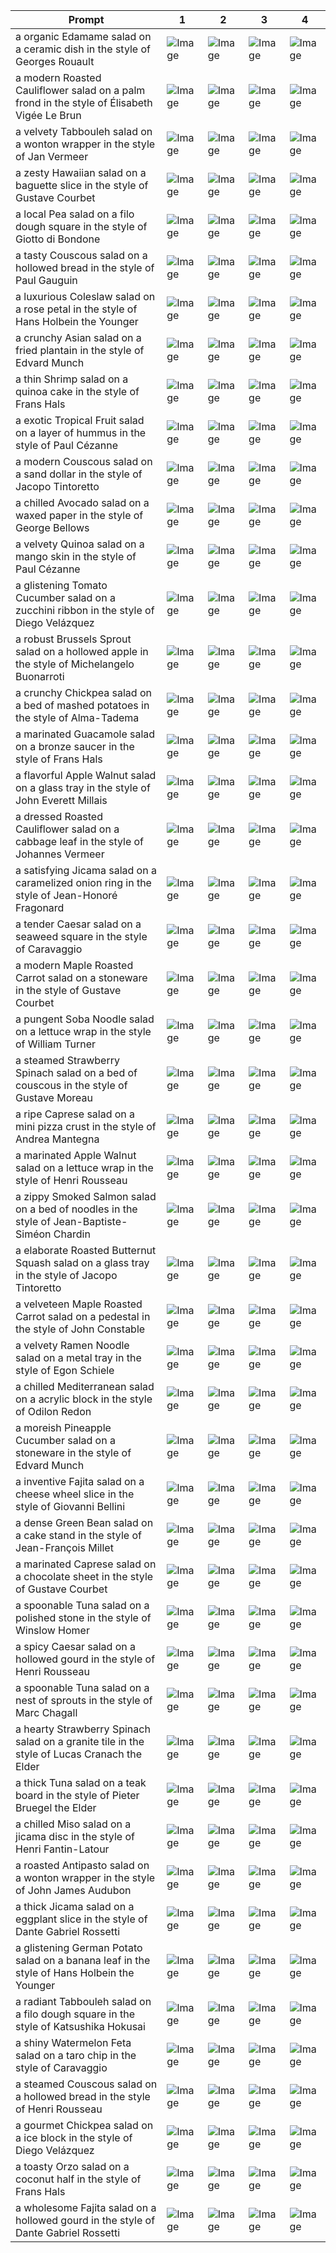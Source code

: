 | Prompt | 1 | 2 | 3 | 4 |
|-|-|-|-|-|
| a organic Edamame salad on a ceramic dish in the style of Georges Rouault | ![Image](https://salad-benchmark-public-assets.s3.us-east-2.amazonaws.com/sdxl/c9b4c8d6-0da9-4541-8177-2fe33a537ef8-0.jpg) | ![Image](https://salad-benchmark-public-assets.s3.us-east-2.amazonaws.com/sdxl/c9b4c8d6-0da9-4541-8177-2fe33a537ef8-1.jpg) | ![Image](https://salad-benchmark-public-assets.s3.us-east-2.amazonaws.com/sdxl/c9b4c8d6-0da9-4541-8177-2fe33a537ef8-2.jpg) | ![Image](https://salad-benchmark-public-assets.s3.us-east-2.amazonaws.com/sdxl/c9b4c8d6-0da9-4541-8177-2fe33a537ef8-3.jpg) |
| a modern Roasted Cauliflower salad on a palm frond in the style of Élisabeth Vigée Le Brun | ![Image](https://salad-benchmark-public-assets.s3.us-east-2.amazonaws.com/sdxl/2a0da041-ae4b-41c0-81cc-f96f72e5145f-0.jpg) | ![Image](https://salad-benchmark-public-assets.s3.us-east-2.amazonaws.com/sdxl/2a0da041-ae4b-41c0-81cc-f96f72e5145f-1.jpg) | ![Image](https://salad-benchmark-public-assets.s3.us-east-2.amazonaws.com/sdxl/2a0da041-ae4b-41c0-81cc-f96f72e5145f-2.jpg) | ![Image](https://salad-benchmark-public-assets.s3.us-east-2.amazonaws.com/sdxl/2a0da041-ae4b-41c0-81cc-f96f72e5145f-3.jpg) |
| a velvety Tabbouleh salad on a wonton wrapper in the style of Jan Vermeer | ![Image](https://salad-benchmark-public-assets.s3.us-east-2.amazonaws.com/sdxl/c1398718-4c80-4803-bc3c-64f90626c03c-0.jpg) | ![Image](https://salad-benchmark-public-assets.s3.us-east-2.amazonaws.com/sdxl/c1398718-4c80-4803-bc3c-64f90626c03c-1.jpg) | ![Image](https://salad-benchmark-public-assets.s3.us-east-2.amazonaws.com/sdxl/c1398718-4c80-4803-bc3c-64f90626c03c-2.jpg) | ![Image](https://salad-benchmark-public-assets.s3.us-east-2.amazonaws.com/sdxl/c1398718-4c80-4803-bc3c-64f90626c03c-3.jpg) |
| a zesty Hawaiian salad on a baguette slice in the style of Gustave Courbet | ![Image](https://salad-benchmark-public-assets.s3.us-east-2.amazonaws.com/sdxl/d097b8f4-02c2-46b9-9937-180ebc3e87f9-0.jpg) | ![Image](https://salad-benchmark-public-assets.s3.us-east-2.amazonaws.com/sdxl/d097b8f4-02c2-46b9-9937-180ebc3e87f9-1.jpg) | ![Image](https://salad-benchmark-public-assets.s3.us-east-2.amazonaws.com/sdxl/d097b8f4-02c2-46b9-9937-180ebc3e87f9-2.jpg) | ![Image](https://salad-benchmark-public-assets.s3.us-east-2.amazonaws.com/sdxl/d097b8f4-02c2-46b9-9937-180ebc3e87f9-3.jpg) |
| a local Pea salad on a filo dough square in the style of Giotto di Bondone | ![Image](https://salad-benchmark-public-assets.s3.us-east-2.amazonaws.com/sdxl/20036fc3-6447-42d0-8ae4-41873b690e7f-0.jpg) | ![Image](https://salad-benchmark-public-assets.s3.us-east-2.amazonaws.com/sdxl/20036fc3-6447-42d0-8ae4-41873b690e7f-1.jpg) | ![Image](https://salad-benchmark-public-assets.s3.us-east-2.amazonaws.com/sdxl/20036fc3-6447-42d0-8ae4-41873b690e7f-2.jpg) | ![Image](https://salad-benchmark-public-assets.s3.us-east-2.amazonaws.com/sdxl/20036fc3-6447-42d0-8ae4-41873b690e7f-3.jpg) |
| a tasty Couscous salad on a hollowed bread in the style of Paul Gauguin | ![Image](https://salad-benchmark-public-assets.s3.us-east-2.amazonaws.com/sdxl/cede84d5-c2f1-44b1-a197-9310c656bafd-0.jpg) | ![Image](https://salad-benchmark-public-assets.s3.us-east-2.amazonaws.com/sdxl/cede84d5-c2f1-44b1-a197-9310c656bafd-1.jpg) | ![Image](https://salad-benchmark-public-assets.s3.us-east-2.amazonaws.com/sdxl/cede84d5-c2f1-44b1-a197-9310c656bafd-2.jpg) | ![Image](https://salad-benchmark-public-assets.s3.us-east-2.amazonaws.com/sdxl/cede84d5-c2f1-44b1-a197-9310c656bafd-3.jpg) |
| a luxurious Coleslaw salad on a rose petal in the style of Hans Holbein the Younger | ![Image](https://salad-benchmark-public-assets.s3.us-east-2.amazonaws.com/sdxl/cb91c4de-cb4d-4f4a-8fa1-1244cc5762ab-0.jpg) | ![Image](https://salad-benchmark-public-assets.s3.us-east-2.amazonaws.com/sdxl/cb91c4de-cb4d-4f4a-8fa1-1244cc5762ab-1.jpg) | ![Image](https://salad-benchmark-public-assets.s3.us-east-2.amazonaws.com/sdxl/cb91c4de-cb4d-4f4a-8fa1-1244cc5762ab-2.jpg) | ![Image](https://salad-benchmark-public-assets.s3.us-east-2.amazonaws.com/sdxl/cb91c4de-cb4d-4f4a-8fa1-1244cc5762ab-3.jpg) |
| a crunchy Asian salad on a fried plantain in the style of Edvard Munch | ![Image](https://salad-benchmark-public-assets.s3.us-east-2.amazonaws.com/sdxl/35242a40-4b62-46d5-8d92-5cb4771b6c4c-0.jpg) | ![Image](https://salad-benchmark-public-assets.s3.us-east-2.amazonaws.com/sdxl/35242a40-4b62-46d5-8d92-5cb4771b6c4c-1.jpg) | ![Image](https://salad-benchmark-public-assets.s3.us-east-2.amazonaws.com/sdxl/35242a40-4b62-46d5-8d92-5cb4771b6c4c-2.jpg) | ![Image](https://salad-benchmark-public-assets.s3.us-east-2.amazonaws.com/sdxl/35242a40-4b62-46d5-8d92-5cb4771b6c4c-3.jpg) |
| a thin Shrimp salad on a quinoa cake in the style of Frans Hals | ![Image](https://salad-benchmark-public-assets.s3.us-east-2.amazonaws.com/sdxl/b69baf5d-435f-45dc-bddd-f5b63a464584-0.jpg) | ![Image](https://salad-benchmark-public-assets.s3.us-east-2.amazonaws.com/sdxl/b69baf5d-435f-45dc-bddd-f5b63a464584-1.jpg) | ![Image](https://salad-benchmark-public-assets.s3.us-east-2.amazonaws.com/sdxl/b69baf5d-435f-45dc-bddd-f5b63a464584-2.jpg) | ![Image](https://salad-benchmark-public-assets.s3.us-east-2.amazonaws.com/sdxl/b69baf5d-435f-45dc-bddd-f5b63a464584-3.jpg) |
| a exotic Tropical Fruit salad on a layer of hummus in the style of Paul Cézanne | ![Image](https://salad-benchmark-public-assets.s3.us-east-2.amazonaws.com/sdxl/f3db2aa9-6e10-4a3c-a6c6-1a9e032161cf-0.jpg) | ![Image](https://salad-benchmark-public-assets.s3.us-east-2.amazonaws.com/sdxl/f3db2aa9-6e10-4a3c-a6c6-1a9e032161cf-1.jpg) | ![Image](https://salad-benchmark-public-assets.s3.us-east-2.amazonaws.com/sdxl/f3db2aa9-6e10-4a3c-a6c6-1a9e032161cf-2.jpg) | ![Image](https://salad-benchmark-public-assets.s3.us-east-2.amazonaws.com/sdxl/f3db2aa9-6e10-4a3c-a6c6-1a9e032161cf-3.jpg) |
| a modern Couscous salad on a sand dollar in the style of Jacopo Tintoretto | ![Image](https://salad-benchmark-public-assets.s3.us-east-2.amazonaws.com/sdxl/52cf97a7-dc7d-4365-9218-88c0b0cb3a4d-0.jpg) | ![Image](https://salad-benchmark-public-assets.s3.us-east-2.amazonaws.com/sdxl/52cf97a7-dc7d-4365-9218-88c0b0cb3a4d-1.jpg) | ![Image](https://salad-benchmark-public-assets.s3.us-east-2.amazonaws.com/sdxl/52cf97a7-dc7d-4365-9218-88c0b0cb3a4d-2.jpg) | ![Image](https://salad-benchmark-public-assets.s3.us-east-2.amazonaws.com/sdxl/52cf97a7-dc7d-4365-9218-88c0b0cb3a4d-3.jpg) |
| a chilled Avocado salad on a waxed paper in the style of George Bellows | ![Image](https://salad-benchmark-public-assets.s3.us-east-2.amazonaws.com/sdxl/5c937819-1db0-45c6-a548-ae0dff0c29d1-0.jpg) | ![Image](https://salad-benchmark-public-assets.s3.us-east-2.amazonaws.com/sdxl/5c937819-1db0-45c6-a548-ae0dff0c29d1-1.jpg) | ![Image](https://salad-benchmark-public-assets.s3.us-east-2.amazonaws.com/sdxl/5c937819-1db0-45c6-a548-ae0dff0c29d1-2.jpg) | ![Image](https://salad-benchmark-public-assets.s3.us-east-2.amazonaws.com/sdxl/5c937819-1db0-45c6-a548-ae0dff0c29d1-3.jpg) |
| a velvety Quinoa salad on a mango skin in the style of Paul Cézanne | ![Image](https://salad-benchmark-public-assets.s3.us-east-2.amazonaws.com/sdxl/a9d22489-bba0-4864-bac2-b17efafae26a-0.jpg) | ![Image](https://salad-benchmark-public-assets.s3.us-east-2.amazonaws.com/sdxl/a9d22489-bba0-4864-bac2-b17efafae26a-1.jpg) | ![Image](https://salad-benchmark-public-assets.s3.us-east-2.amazonaws.com/sdxl/a9d22489-bba0-4864-bac2-b17efafae26a-2.jpg) | ![Image](https://salad-benchmark-public-assets.s3.us-east-2.amazonaws.com/sdxl/a9d22489-bba0-4864-bac2-b17efafae26a-3.jpg) |
| a glistening Tomato Cucumber salad on a zucchini ribbon in the style of Diego Velázquez | ![Image](https://salad-benchmark-public-assets.s3.us-east-2.amazonaws.com/sdxl/3bbc031e-d9e8-4158-b7dc-30078481ac08-0.jpg) | ![Image](https://salad-benchmark-public-assets.s3.us-east-2.amazonaws.com/sdxl/3bbc031e-d9e8-4158-b7dc-30078481ac08-1.jpg) | ![Image](https://salad-benchmark-public-assets.s3.us-east-2.amazonaws.com/sdxl/3bbc031e-d9e8-4158-b7dc-30078481ac08-2.jpg) | ![Image](https://salad-benchmark-public-assets.s3.us-east-2.amazonaws.com/sdxl/3bbc031e-d9e8-4158-b7dc-30078481ac08-3.jpg) |
| a robust Brussels Sprout salad on a hollowed apple in the style of Michelangelo Buonarroti | ![Image](https://salad-benchmark-public-assets.s3.us-east-2.amazonaws.com/sdxl/3b0920fd-ecf9-4b59-a169-1c63c15ad469-0.jpg) | ![Image](https://salad-benchmark-public-assets.s3.us-east-2.amazonaws.com/sdxl/3b0920fd-ecf9-4b59-a169-1c63c15ad469-1.jpg) | ![Image](https://salad-benchmark-public-assets.s3.us-east-2.amazonaws.com/sdxl/3b0920fd-ecf9-4b59-a169-1c63c15ad469-2.jpg) | ![Image](https://salad-benchmark-public-assets.s3.us-east-2.amazonaws.com/sdxl/3b0920fd-ecf9-4b59-a169-1c63c15ad469-3.jpg) |
| a crunchy Chickpea salad on a bed of mashed potatoes in the style of Alma-Tadema | ![Image](https://salad-benchmark-public-assets.s3.us-east-2.amazonaws.com/sdxl/1e7e712b-02f5-46bc-8b30-4c7469fcba4f-0.jpg) | ![Image](https://salad-benchmark-public-assets.s3.us-east-2.amazonaws.com/sdxl/1e7e712b-02f5-46bc-8b30-4c7469fcba4f-1.jpg) | ![Image](https://salad-benchmark-public-assets.s3.us-east-2.amazonaws.com/sdxl/1e7e712b-02f5-46bc-8b30-4c7469fcba4f-2.jpg) | ![Image](https://salad-benchmark-public-assets.s3.us-east-2.amazonaws.com/sdxl/1e7e712b-02f5-46bc-8b30-4c7469fcba4f-3.jpg) |
| a marinated Guacamole salad on a bronze saucer in the style of Frans Hals | ![Image](https://salad-benchmark-public-assets.s3.us-east-2.amazonaws.com/sdxl/0e6b6871-49b7-4c64-9350-cf76be19dfe8-0.jpg) | ![Image](https://salad-benchmark-public-assets.s3.us-east-2.amazonaws.com/sdxl/0e6b6871-49b7-4c64-9350-cf76be19dfe8-1.jpg) | ![Image](https://salad-benchmark-public-assets.s3.us-east-2.amazonaws.com/sdxl/0e6b6871-49b7-4c64-9350-cf76be19dfe8-2.jpg) | ![Image](https://salad-benchmark-public-assets.s3.us-east-2.amazonaws.com/sdxl/0e6b6871-49b7-4c64-9350-cf76be19dfe8-3.jpg) |
| a flavorful Apple Walnut salad on a glass tray in the style of John Everett Millais | ![Image](https://salad-benchmark-public-assets.s3.us-east-2.amazonaws.com/sdxl/e21c3c9f-7be9-419f-98e4-bdadd4ab7c5d-0.jpg) | ![Image](https://salad-benchmark-public-assets.s3.us-east-2.amazonaws.com/sdxl/e21c3c9f-7be9-419f-98e4-bdadd4ab7c5d-1.jpg) | ![Image](https://salad-benchmark-public-assets.s3.us-east-2.amazonaws.com/sdxl/e21c3c9f-7be9-419f-98e4-bdadd4ab7c5d-2.jpg) | ![Image](https://salad-benchmark-public-assets.s3.us-east-2.amazonaws.com/sdxl/e21c3c9f-7be9-419f-98e4-bdadd4ab7c5d-3.jpg) |
| a dressed Roasted Cauliflower salad on a cabbage leaf in the style of Johannes Vermeer | ![Image](https://salad-benchmark-public-assets.s3.us-east-2.amazonaws.com/sdxl/bf66610f-08ba-45ab-ae36-7cad2b937af9-0.jpg) | ![Image](https://salad-benchmark-public-assets.s3.us-east-2.amazonaws.com/sdxl/bf66610f-08ba-45ab-ae36-7cad2b937af9-1.jpg) | ![Image](https://salad-benchmark-public-assets.s3.us-east-2.amazonaws.com/sdxl/bf66610f-08ba-45ab-ae36-7cad2b937af9-2.jpg) | ![Image](https://salad-benchmark-public-assets.s3.us-east-2.amazonaws.com/sdxl/bf66610f-08ba-45ab-ae36-7cad2b937af9-3.jpg) |
| a satisfying Jicama salad on a caramelized onion ring in the style of Jean-Honoré Fragonard | ![Image](https://salad-benchmark-public-assets.s3.us-east-2.amazonaws.com/sdxl/a7ddefec-46c5-4b72-bfc6-0b6e50fe2a00-0.jpg) | ![Image](https://salad-benchmark-public-assets.s3.us-east-2.amazonaws.com/sdxl/a7ddefec-46c5-4b72-bfc6-0b6e50fe2a00-1.jpg) | ![Image](https://salad-benchmark-public-assets.s3.us-east-2.amazonaws.com/sdxl/a7ddefec-46c5-4b72-bfc6-0b6e50fe2a00-2.jpg) | ![Image](https://salad-benchmark-public-assets.s3.us-east-2.amazonaws.com/sdxl/a7ddefec-46c5-4b72-bfc6-0b6e50fe2a00-3.jpg) |
| a tender Caesar salad on a seaweed square in the style of Caravaggio | ![Image](https://salad-benchmark-public-assets.s3.us-east-2.amazonaws.com/sdxl/25a2d23d-ae96-4532-8ba1-0948ce0b5832-0.jpg) | ![Image](https://salad-benchmark-public-assets.s3.us-east-2.amazonaws.com/sdxl/25a2d23d-ae96-4532-8ba1-0948ce0b5832-1.jpg) | ![Image](https://salad-benchmark-public-assets.s3.us-east-2.amazonaws.com/sdxl/25a2d23d-ae96-4532-8ba1-0948ce0b5832-2.jpg) | ![Image](https://salad-benchmark-public-assets.s3.us-east-2.amazonaws.com/sdxl/25a2d23d-ae96-4532-8ba1-0948ce0b5832-3.jpg) |
| a modern Maple Roasted Carrot salad on a stoneware in the style of Gustave Courbet | ![Image](https://salad-benchmark-public-assets.s3.us-east-2.amazonaws.com/sdxl/5195b248-4fe3-4d6d-adc2-5c1034eb8a47-0.jpg) | ![Image](https://salad-benchmark-public-assets.s3.us-east-2.amazonaws.com/sdxl/5195b248-4fe3-4d6d-adc2-5c1034eb8a47-1.jpg) | ![Image](https://salad-benchmark-public-assets.s3.us-east-2.amazonaws.com/sdxl/5195b248-4fe3-4d6d-adc2-5c1034eb8a47-2.jpg) | ![Image](https://salad-benchmark-public-assets.s3.us-east-2.amazonaws.com/sdxl/5195b248-4fe3-4d6d-adc2-5c1034eb8a47-3.jpg) |
| a pungent Soba Noodle salad on a lettuce wrap in the style of William Turner | ![Image](https://salad-benchmark-public-assets.s3.us-east-2.amazonaws.com/sdxl/a15542bb-32df-49a7-a8fa-8a08f4b1cfdb-0.jpg) | ![Image](https://salad-benchmark-public-assets.s3.us-east-2.amazonaws.com/sdxl/a15542bb-32df-49a7-a8fa-8a08f4b1cfdb-1.jpg) | ![Image](https://salad-benchmark-public-assets.s3.us-east-2.amazonaws.com/sdxl/a15542bb-32df-49a7-a8fa-8a08f4b1cfdb-2.jpg) | ![Image](https://salad-benchmark-public-assets.s3.us-east-2.amazonaws.com/sdxl/a15542bb-32df-49a7-a8fa-8a08f4b1cfdb-3.jpg) |
| a steamed Strawberry Spinach salad on a bed of couscous in the style of Gustave Moreau | ![Image](https://salad-benchmark-public-assets.s3.us-east-2.amazonaws.com/sdxl/3ae8f3bc-3bd1-4217-80cf-1dc31c1a1297-0.jpg) | ![Image](https://salad-benchmark-public-assets.s3.us-east-2.amazonaws.com/sdxl/3ae8f3bc-3bd1-4217-80cf-1dc31c1a1297-1.jpg) | ![Image](https://salad-benchmark-public-assets.s3.us-east-2.amazonaws.com/sdxl/3ae8f3bc-3bd1-4217-80cf-1dc31c1a1297-2.jpg) | ![Image](https://salad-benchmark-public-assets.s3.us-east-2.amazonaws.com/sdxl/3ae8f3bc-3bd1-4217-80cf-1dc31c1a1297-3.jpg) |
| a ripe Caprese salad on a mini pizza crust in the style of Andrea Mantegna | ![Image](https://salad-benchmark-public-assets.s3.us-east-2.amazonaws.com/sdxl/791167aa-521a-44ea-a927-63d89b2f25ac-0.jpg) | ![Image](https://salad-benchmark-public-assets.s3.us-east-2.amazonaws.com/sdxl/791167aa-521a-44ea-a927-63d89b2f25ac-1.jpg) | ![Image](https://salad-benchmark-public-assets.s3.us-east-2.amazonaws.com/sdxl/791167aa-521a-44ea-a927-63d89b2f25ac-2.jpg) | ![Image](https://salad-benchmark-public-assets.s3.us-east-2.amazonaws.com/sdxl/791167aa-521a-44ea-a927-63d89b2f25ac-3.jpg) |
| a marinated Apple Walnut salad on a lettuce wrap in the style of Henri Rousseau | ![Image](https://salad-benchmark-public-assets.s3.us-east-2.amazonaws.com/sdxl/df2cfd5b-77b2-4d3f-9fcf-9477fb26f749-0.jpg) | ![Image](https://salad-benchmark-public-assets.s3.us-east-2.amazonaws.com/sdxl/df2cfd5b-77b2-4d3f-9fcf-9477fb26f749-1.jpg) | ![Image](https://salad-benchmark-public-assets.s3.us-east-2.amazonaws.com/sdxl/df2cfd5b-77b2-4d3f-9fcf-9477fb26f749-2.jpg) | ![Image](https://salad-benchmark-public-assets.s3.us-east-2.amazonaws.com/sdxl/df2cfd5b-77b2-4d3f-9fcf-9477fb26f749-3.jpg) |
| a zippy Smoked Salmon salad on a bed of noodles in the style of Jean-Baptiste-Siméon Chardin | ![Image](https://salad-benchmark-public-assets.s3.us-east-2.amazonaws.com/sdxl/8d00ec68-cdbb-43b7-965d-d50d08d63dac-0.jpg) | ![Image](https://salad-benchmark-public-assets.s3.us-east-2.amazonaws.com/sdxl/8d00ec68-cdbb-43b7-965d-d50d08d63dac-1.jpg) | ![Image](https://salad-benchmark-public-assets.s3.us-east-2.amazonaws.com/sdxl/8d00ec68-cdbb-43b7-965d-d50d08d63dac-2.jpg) | ![Image](https://salad-benchmark-public-assets.s3.us-east-2.amazonaws.com/sdxl/8d00ec68-cdbb-43b7-965d-d50d08d63dac-3.jpg) |
| a elaborate Roasted Butternut Squash salad on a glass tray in the style of Jacopo Tintoretto | ![Image](https://salad-benchmark-public-assets.s3.us-east-2.amazonaws.com/sdxl/bf3d92ba-82d3-4876-94c0-553ca08a7db5-0.jpg) | ![Image](https://salad-benchmark-public-assets.s3.us-east-2.amazonaws.com/sdxl/bf3d92ba-82d3-4876-94c0-553ca08a7db5-1.jpg) | ![Image](https://salad-benchmark-public-assets.s3.us-east-2.amazonaws.com/sdxl/bf3d92ba-82d3-4876-94c0-553ca08a7db5-2.jpg) | ![Image](https://salad-benchmark-public-assets.s3.us-east-2.amazonaws.com/sdxl/bf3d92ba-82d3-4876-94c0-553ca08a7db5-3.jpg) |
| a velveteen Maple Roasted Carrot salad on a pedestal in the style of John Constable | ![Image](https://salad-benchmark-public-assets.s3.us-east-2.amazonaws.com/sdxl/4a2bf9ee-9456-4597-89ad-cf2d2a5b3e40-0.jpg) | ![Image](https://salad-benchmark-public-assets.s3.us-east-2.amazonaws.com/sdxl/4a2bf9ee-9456-4597-89ad-cf2d2a5b3e40-1.jpg) | ![Image](https://salad-benchmark-public-assets.s3.us-east-2.amazonaws.com/sdxl/4a2bf9ee-9456-4597-89ad-cf2d2a5b3e40-2.jpg) | ![Image](https://salad-benchmark-public-assets.s3.us-east-2.amazonaws.com/sdxl/4a2bf9ee-9456-4597-89ad-cf2d2a5b3e40-3.jpg) |
| a velvety Ramen Noodle salad on a metal tray in the style of Egon Schiele | ![Image](https://salad-benchmark-public-assets.s3.us-east-2.amazonaws.com/sdxl/ab1e0f25-429b-49d2-9c66-13074c8edcb4-0.jpg) | ![Image](https://salad-benchmark-public-assets.s3.us-east-2.amazonaws.com/sdxl/ab1e0f25-429b-49d2-9c66-13074c8edcb4-1.jpg) | ![Image](https://salad-benchmark-public-assets.s3.us-east-2.amazonaws.com/sdxl/ab1e0f25-429b-49d2-9c66-13074c8edcb4-2.jpg) | ![Image](https://salad-benchmark-public-assets.s3.us-east-2.amazonaws.com/sdxl/ab1e0f25-429b-49d2-9c66-13074c8edcb4-3.jpg) |
| a chilled Mediterranean salad on a acrylic block in the style of Odilon Redon | ![Image](https://salad-benchmark-public-assets.s3.us-east-2.amazonaws.com/sdxl/3656d333-bad2-434c-9ea9-750dbbf10bf5-0.jpg) | ![Image](https://salad-benchmark-public-assets.s3.us-east-2.amazonaws.com/sdxl/3656d333-bad2-434c-9ea9-750dbbf10bf5-1.jpg) | ![Image](https://salad-benchmark-public-assets.s3.us-east-2.amazonaws.com/sdxl/3656d333-bad2-434c-9ea9-750dbbf10bf5-2.jpg) | ![Image](https://salad-benchmark-public-assets.s3.us-east-2.amazonaws.com/sdxl/3656d333-bad2-434c-9ea9-750dbbf10bf5-3.jpg) |
| a moreish Pineapple Cucumber salad on a stoneware in the style of Edvard Munch | ![Image](https://salad-benchmark-public-assets.s3.us-east-2.amazonaws.com/sdxl/4d3802d6-1a81-467b-b58e-4cec0ce56dbd-0.jpg) | ![Image](https://salad-benchmark-public-assets.s3.us-east-2.amazonaws.com/sdxl/4d3802d6-1a81-467b-b58e-4cec0ce56dbd-1.jpg) | ![Image](https://salad-benchmark-public-assets.s3.us-east-2.amazonaws.com/sdxl/4d3802d6-1a81-467b-b58e-4cec0ce56dbd-2.jpg) | ![Image](https://salad-benchmark-public-assets.s3.us-east-2.amazonaws.com/sdxl/4d3802d6-1a81-467b-b58e-4cec0ce56dbd-3.jpg) |
| a inventive Fajita salad on a cheese wheel slice in the style of Giovanni Bellini | ![Image](https://salad-benchmark-public-assets.s3.us-east-2.amazonaws.com/sdxl/bf7627ec-77ad-4725-91cb-e5025d8030ec-0.jpg) | ![Image](https://salad-benchmark-public-assets.s3.us-east-2.amazonaws.com/sdxl/bf7627ec-77ad-4725-91cb-e5025d8030ec-1.jpg) | ![Image](https://salad-benchmark-public-assets.s3.us-east-2.amazonaws.com/sdxl/bf7627ec-77ad-4725-91cb-e5025d8030ec-2.jpg) | ![Image](https://salad-benchmark-public-assets.s3.us-east-2.amazonaws.com/sdxl/bf7627ec-77ad-4725-91cb-e5025d8030ec-3.jpg) |
| a dense Green Bean salad on a cake stand in the style of Jean-François Millet | ![Image](https://salad-benchmark-public-assets.s3.us-east-2.amazonaws.com/sdxl/0854f326-ebc6-48be-b6f5-1bc438576835-0.jpg) | ![Image](https://salad-benchmark-public-assets.s3.us-east-2.amazonaws.com/sdxl/0854f326-ebc6-48be-b6f5-1bc438576835-1.jpg) | ![Image](https://salad-benchmark-public-assets.s3.us-east-2.amazonaws.com/sdxl/0854f326-ebc6-48be-b6f5-1bc438576835-2.jpg) | ![Image](https://salad-benchmark-public-assets.s3.us-east-2.amazonaws.com/sdxl/0854f326-ebc6-48be-b6f5-1bc438576835-3.jpg) |
| a marinated Caprese salad on a chocolate sheet in the style of Gustave Courbet | ![Image](https://salad-benchmark-public-assets.s3.us-east-2.amazonaws.com/sdxl/5a3fe82e-985b-43e3-8c99-f234f7003418-0.jpg) | ![Image](https://salad-benchmark-public-assets.s3.us-east-2.amazonaws.com/sdxl/5a3fe82e-985b-43e3-8c99-f234f7003418-1.jpg) | ![Image](https://salad-benchmark-public-assets.s3.us-east-2.amazonaws.com/sdxl/5a3fe82e-985b-43e3-8c99-f234f7003418-2.jpg) | ![Image](https://salad-benchmark-public-assets.s3.us-east-2.amazonaws.com/sdxl/5a3fe82e-985b-43e3-8c99-f234f7003418-3.jpg) |
| a spoonable Tuna salad on a polished stone in the style of Winslow Homer | ![Image](https://salad-benchmark-public-assets.s3.us-east-2.amazonaws.com/sdxl/9584f157-4de3-4005-8379-d50a5f8a638b-0.jpg) | ![Image](https://salad-benchmark-public-assets.s3.us-east-2.amazonaws.com/sdxl/9584f157-4de3-4005-8379-d50a5f8a638b-1.jpg) | ![Image](https://salad-benchmark-public-assets.s3.us-east-2.amazonaws.com/sdxl/9584f157-4de3-4005-8379-d50a5f8a638b-2.jpg) | ![Image](https://salad-benchmark-public-assets.s3.us-east-2.amazonaws.com/sdxl/9584f157-4de3-4005-8379-d50a5f8a638b-3.jpg) |
| a spicy Caesar salad on a hollowed gourd in the style of Henri Rousseau | ![Image](https://salad-benchmark-public-assets.s3.us-east-2.amazonaws.com/sdxl/37d22bbb-74ec-41e6-9eab-a2e4f4fa054d-0.jpg) | ![Image](https://salad-benchmark-public-assets.s3.us-east-2.amazonaws.com/sdxl/37d22bbb-74ec-41e6-9eab-a2e4f4fa054d-1.jpg) | ![Image](https://salad-benchmark-public-assets.s3.us-east-2.amazonaws.com/sdxl/37d22bbb-74ec-41e6-9eab-a2e4f4fa054d-2.jpg) | ![Image](https://salad-benchmark-public-assets.s3.us-east-2.amazonaws.com/sdxl/37d22bbb-74ec-41e6-9eab-a2e4f4fa054d-3.jpg) |
| a spoonable Tuna salad on a nest of sprouts in the style of Marc Chagall | ![Image](https://salad-benchmark-public-assets.s3.us-east-2.amazonaws.com/sdxl/d0a8aeb8-0c59-4ff3-81fe-5c10baec780c-0.jpg) | ![Image](https://salad-benchmark-public-assets.s3.us-east-2.amazonaws.com/sdxl/d0a8aeb8-0c59-4ff3-81fe-5c10baec780c-1.jpg) | ![Image](https://salad-benchmark-public-assets.s3.us-east-2.amazonaws.com/sdxl/d0a8aeb8-0c59-4ff3-81fe-5c10baec780c-2.jpg) | ![Image](https://salad-benchmark-public-assets.s3.us-east-2.amazonaws.com/sdxl/d0a8aeb8-0c59-4ff3-81fe-5c10baec780c-3.jpg) |
| a hearty Strawberry Spinach salad on a granite tile in the style of Lucas Cranach the Elder | ![Image](https://salad-benchmark-public-assets.s3.us-east-2.amazonaws.com/sdxl/3de29bd4-a05f-47b8-a49a-5f1118847b30-0.jpg) | ![Image](https://salad-benchmark-public-assets.s3.us-east-2.amazonaws.com/sdxl/3de29bd4-a05f-47b8-a49a-5f1118847b30-1.jpg) | ![Image](https://salad-benchmark-public-assets.s3.us-east-2.amazonaws.com/sdxl/3de29bd4-a05f-47b8-a49a-5f1118847b30-2.jpg) | ![Image](https://salad-benchmark-public-assets.s3.us-east-2.amazonaws.com/sdxl/3de29bd4-a05f-47b8-a49a-5f1118847b30-3.jpg) |
| a thick Tuna salad on a teak board in the style of Pieter Bruegel the Elder | ![Image](https://salad-benchmark-public-assets.s3.us-east-2.amazonaws.com/sdxl/62127c90-a24b-49bd-94ab-861a76cce980-0.jpg) | ![Image](https://salad-benchmark-public-assets.s3.us-east-2.amazonaws.com/sdxl/62127c90-a24b-49bd-94ab-861a76cce980-1.jpg) | ![Image](https://salad-benchmark-public-assets.s3.us-east-2.amazonaws.com/sdxl/62127c90-a24b-49bd-94ab-861a76cce980-2.jpg) | ![Image](https://salad-benchmark-public-assets.s3.us-east-2.amazonaws.com/sdxl/62127c90-a24b-49bd-94ab-861a76cce980-3.jpg) |
| a chilled Miso salad on a jicama disc in the style of Henri Fantin-Latour | ![Image](https://salad-benchmark-public-assets.s3.us-east-2.amazonaws.com/sdxl/3eff6e5c-a259-49b2-ba67-b0646775823b-0.jpg) | ![Image](https://salad-benchmark-public-assets.s3.us-east-2.amazonaws.com/sdxl/3eff6e5c-a259-49b2-ba67-b0646775823b-1.jpg) | ![Image](https://salad-benchmark-public-assets.s3.us-east-2.amazonaws.com/sdxl/3eff6e5c-a259-49b2-ba67-b0646775823b-2.jpg) | ![Image](https://salad-benchmark-public-assets.s3.us-east-2.amazonaws.com/sdxl/3eff6e5c-a259-49b2-ba67-b0646775823b-3.jpg) |
| a roasted Antipasto salad on a wonton wrapper in the style of John James Audubon | ![Image](https://salad-benchmark-public-assets.s3.us-east-2.amazonaws.com/sdxl/8fdeba77-6e1d-46d6-b6cb-5334abbe82e5-0.jpg) | ![Image](https://salad-benchmark-public-assets.s3.us-east-2.amazonaws.com/sdxl/8fdeba77-6e1d-46d6-b6cb-5334abbe82e5-1.jpg) | ![Image](https://salad-benchmark-public-assets.s3.us-east-2.amazonaws.com/sdxl/8fdeba77-6e1d-46d6-b6cb-5334abbe82e5-2.jpg) | ![Image](https://salad-benchmark-public-assets.s3.us-east-2.amazonaws.com/sdxl/8fdeba77-6e1d-46d6-b6cb-5334abbe82e5-3.jpg) |
| a thick Jicama salad on a eggplant slice in the style of Dante Gabriel Rossetti | ![Image](https://salad-benchmark-public-assets.s3.us-east-2.amazonaws.com/sdxl/ec101c86-c438-4415-9cda-8f0328beb378-0.jpg) | ![Image](https://salad-benchmark-public-assets.s3.us-east-2.amazonaws.com/sdxl/ec101c86-c438-4415-9cda-8f0328beb378-1.jpg) | ![Image](https://salad-benchmark-public-assets.s3.us-east-2.amazonaws.com/sdxl/ec101c86-c438-4415-9cda-8f0328beb378-2.jpg) | ![Image](https://salad-benchmark-public-assets.s3.us-east-2.amazonaws.com/sdxl/ec101c86-c438-4415-9cda-8f0328beb378-3.jpg) |
| a glistening German Potato salad on a banana leaf in the style of Hans Holbein the Younger | ![Image](https://salad-benchmark-public-assets.s3.us-east-2.amazonaws.com/sdxl/e1940b48-7e09-4776-a0ff-a6e7cbf8bf7e-0.jpg) | ![Image](https://salad-benchmark-public-assets.s3.us-east-2.amazonaws.com/sdxl/e1940b48-7e09-4776-a0ff-a6e7cbf8bf7e-1.jpg) | ![Image](https://salad-benchmark-public-assets.s3.us-east-2.amazonaws.com/sdxl/e1940b48-7e09-4776-a0ff-a6e7cbf8bf7e-2.jpg) | ![Image](https://salad-benchmark-public-assets.s3.us-east-2.amazonaws.com/sdxl/e1940b48-7e09-4776-a0ff-a6e7cbf8bf7e-3.jpg) |
| a radiant Tabbouleh salad on a filo dough square in the style of Katsushika Hokusai | ![Image](https://salad-benchmark-public-assets.s3.us-east-2.amazonaws.com/sdxl/f312f2ed-f538-47ff-963b-c7b1ac6ff061-0.jpg) | ![Image](https://salad-benchmark-public-assets.s3.us-east-2.amazonaws.com/sdxl/f312f2ed-f538-47ff-963b-c7b1ac6ff061-1.jpg) | ![Image](https://salad-benchmark-public-assets.s3.us-east-2.amazonaws.com/sdxl/f312f2ed-f538-47ff-963b-c7b1ac6ff061-2.jpg) | ![Image](https://salad-benchmark-public-assets.s3.us-east-2.amazonaws.com/sdxl/f312f2ed-f538-47ff-963b-c7b1ac6ff061-3.jpg) |
| a shiny Watermelon Feta salad on a taro chip in the style of Caravaggio | ![Image](https://salad-benchmark-public-assets.s3.us-east-2.amazonaws.com/sdxl/2f61cf87-fe12-49e1-b2f5-6a626544c380-0.jpg) | ![Image](https://salad-benchmark-public-assets.s3.us-east-2.amazonaws.com/sdxl/2f61cf87-fe12-49e1-b2f5-6a626544c380-1.jpg) | ![Image](https://salad-benchmark-public-assets.s3.us-east-2.amazonaws.com/sdxl/2f61cf87-fe12-49e1-b2f5-6a626544c380-2.jpg) | ![Image](https://salad-benchmark-public-assets.s3.us-east-2.amazonaws.com/sdxl/2f61cf87-fe12-49e1-b2f5-6a626544c380-3.jpg) |
| a steamed Couscous salad on a hollowed bread in the style of Henri Rousseau | ![Image](https://salad-benchmark-public-assets.s3.us-east-2.amazonaws.com/sdxl/ef6c69fb-87fa-4e6f-b024-be55f5e1b3ec-0.jpg) | ![Image](https://salad-benchmark-public-assets.s3.us-east-2.amazonaws.com/sdxl/ef6c69fb-87fa-4e6f-b024-be55f5e1b3ec-1.jpg) | ![Image](https://salad-benchmark-public-assets.s3.us-east-2.amazonaws.com/sdxl/ef6c69fb-87fa-4e6f-b024-be55f5e1b3ec-2.jpg) | ![Image](https://salad-benchmark-public-assets.s3.us-east-2.amazonaws.com/sdxl/ef6c69fb-87fa-4e6f-b024-be55f5e1b3ec-3.jpg) |
| a gourmet Chickpea salad on a ice block in the style of Diego Velázquez | ![Image](https://salad-benchmark-public-assets.s3.us-east-2.amazonaws.com/sdxl/dfd80599-9577-451b-b88a-10731aca372e-0.jpg) | ![Image](https://salad-benchmark-public-assets.s3.us-east-2.amazonaws.com/sdxl/dfd80599-9577-451b-b88a-10731aca372e-1.jpg) | ![Image](https://salad-benchmark-public-assets.s3.us-east-2.amazonaws.com/sdxl/dfd80599-9577-451b-b88a-10731aca372e-2.jpg) | ![Image](https://salad-benchmark-public-assets.s3.us-east-2.amazonaws.com/sdxl/dfd80599-9577-451b-b88a-10731aca372e-3.jpg) |
| a toasty Orzo salad on a coconut half in the style of Frans Hals | ![Image](https://salad-benchmark-public-assets.s3.us-east-2.amazonaws.com/sdxl/33117fc0-37da-4a2c-a061-065ff94aba7b-0.jpg) | ![Image](https://salad-benchmark-public-assets.s3.us-east-2.amazonaws.com/sdxl/33117fc0-37da-4a2c-a061-065ff94aba7b-1.jpg) | ![Image](https://salad-benchmark-public-assets.s3.us-east-2.amazonaws.com/sdxl/33117fc0-37da-4a2c-a061-065ff94aba7b-2.jpg) | ![Image](https://salad-benchmark-public-assets.s3.us-east-2.amazonaws.com/sdxl/33117fc0-37da-4a2c-a061-065ff94aba7b-3.jpg) |
| a wholesome Fajita salad on a hollowed gourd in the style of Dante Gabriel Rossetti | ![Image](https://salad-benchmark-public-assets.s3.us-east-2.amazonaws.com/sdxl/87961429-d02d-448f-b007-c3544e14a4d2-0.jpg) | ![Image](https://salad-benchmark-public-assets.s3.us-east-2.amazonaws.com/sdxl/87961429-d02d-448f-b007-c3544e14a4d2-1.jpg) | ![Image](https://salad-benchmark-public-assets.s3.us-east-2.amazonaws.com/sdxl/87961429-d02d-448f-b007-c3544e14a4d2-2.jpg) | ![Image](https://salad-benchmark-public-assets.s3.us-east-2.amazonaws.com/sdxl/87961429-d02d-448f-b007-c3544e14a4d2-3.jpg) |

